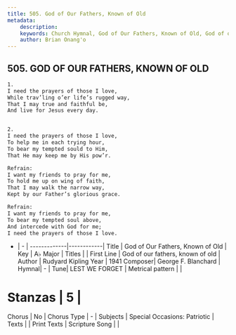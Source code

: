 ```yaml
---
title: 505. God of Our Fathers, Known of Old
metadata:
    description: 
    keywords: Church Hymnal, God of Our Fathers, Known of Old, God of our fathers, known of old, 
    author: Brian Onang'o
---
```



## 505. GOD OF OUR FATHERS, KNOWN OF OLD

```txt
1.
I need the prayers of those I love,
While trav’ling o’er life’s rugged way,
That I may true and faithful be,
And live for Jesus every day.


2.
I need the prayers of those I love,
To help me in each trying hour,
To bear my tempted sould to Him,
That He may keep me by His pow’r.

Refrain:
I want my friends to pray for me,
To hold me up on wing of faith,
That I may walk the narrow way,
Kept by our Father’s glorious grace.

Refrain:
I want my friends to pray for me,
To bear my tempted soul above,
And intercede with God for me;
I need the prayers of those I love.

```

- |   -  |
-------------|------------|
Title | God of Our Fathers, Known of Old |
Key | A♭ Major |
Titles |  |
First Line | God of our fathers, known of old |
Author | Rudyard Kipling
Year | 1941
Composer| George F. Blanchard |
Hymnal|  - |
Tune| LEST WE FORGET |
Metrical pattern | |
# Stanzas | 5 |
Chorus | No |
Chorus Type | - |
Subjects | Special Occasions: Patriotic |
Texts |  |
Print Texts | 
Scripture Song |  |
  
